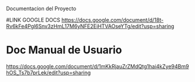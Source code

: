 Documentacion del Proyecto

#LINK GOOGLE DOCS
https://docs.google.com/document/d/18t-Rv6kFe4Pgl6Snv3zHmL17M6yNFE2EiHTVAOseYTg/edit?usp=sharing

# Doc Manual de Usuario

https://docs.google.com/document/d/1mKkRjauZrZMdQtg1hai4kZye94Bm9hOS_Ts7b7prLek/edit?usp=sharing